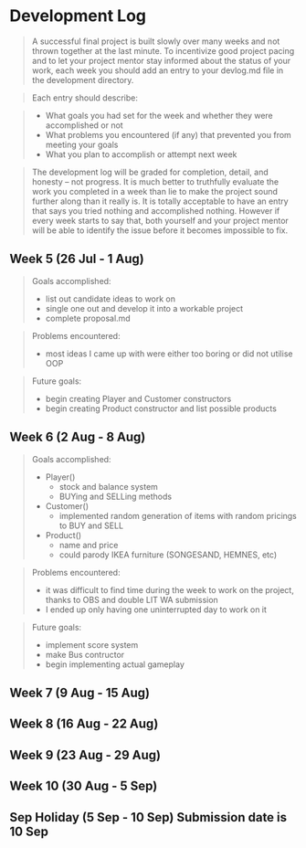 # Development Log
> A successful final project is built slowly over many weeks and not thrown together at the last minute. To incentivize good project pacing and to let your project mentor stay informed about the status of your work, each week you should add an entry to your devlog.md file in the development directory.

> Each entry should describe:

> - What goals you had set for the week and whether they were accomplished or not
> - What problems you encountered (if any) that prevented you from meeting your goals
> - What you plan to accomplish or attempt next week

> The development log will be graded for completion, detail, and honesty – not progress. It is much better to truthfully evaluate the work you completed in a week than lie to make the project sound further along than it really is. It is totally acceptable to have an entry that says you tried nothing and accomplished nothing. However if every week starts to say that, both yourself and your project mentor will be able to identify the issue before it becomes impossible to fix.

## Week 5 (26 Jul - 1 Aug)
> Goals accomplished:
> - list out candidate ideas to work on
> - single one out and develop it into a workable project
> - complete proposal.md

> Problems encountered:
> - most ideas I came up with were either too boring or did not utilise OOP

> Future goals:
> - begin creating Player and Customer constructors
> - begin creating Product constructor and list possible products

## Week 6 (2 Aug - 8 Aug)
> Goals accomplished:
> - Player()
>   - stock and balance system
>   - BUYing and SELLing methods
> - Customer()
>   - implemented random generation of items with random pricings to BUY and SELL
> - Product()
>   - name and price
>   - could parody IKEA furniture (SONGESAND, HEMNES, etc)

> Problems encountered:
> - it was difficult to find time during the week to work on the project, thanks to OBS and double LIT WA submission
> - I ended up only having one uninterrupted day to work on it

> Future goals:
> - implement score system
> - make Bus contructor
> - begin implementing actual gameplay

## Week 7 (9 Aug - 15 Aug)

## Week 8 (16 Aug - 22 Aug)

## Week 9 (23 Aug - 29 Aug)

## Week 10 (30 Aug - 5 Sep)

## Sep Holiday (5 Sep - 10 Sep) **Submission date is 10 Sep**

